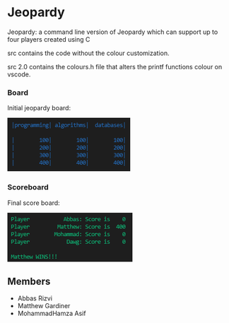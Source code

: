 # Jeopardy
Jeopardy: a command line version of Jeopardy which can support up to four players created using C

src contains the code without the colour customization.

src 2.0 contains the colours.h file that alters the printf functions colour on vscode.

### Board

Initial jeopardy board:

![This is an image](https://github.com/Mohammad0336/Jeopardy/blob/main/images/Board.jpg)

### Scoreboard

Final score board:

![This is an image](https://github.com/Mohammad0336/Jeopardy/blob/main/images/ScoreBoard.jpg)

## Members
- Abbas Rizvi
- Matthew Gardiner
- MohammadHamza Asif
